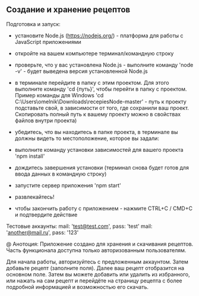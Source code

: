 ## Создание и хранение рецептов

Подготовка и запуск:

- установите Node.js (https://nodejs.org/) - платформа для работы с JavaScript приложениями
- откройте на вашем компьютере терминал/командную строку
- проверьте, что у вас установлена Node.js - выполните команду 'node -v' - будет выведена версия установленной Node.js


- в терминале перейдите в папку с этим проектом. Для этого выполните команду 'cd {путь}', чтобы перейти в папку с проектом. Пример команды для Windows 'cd C:\Users\omelnik\Downloads\recepiesNode-master' - путь к проекту подставьте свой, в зависимости от того, где сохранили ваш проект. Скопировать полный путь к вашему проекту можно в свойствах файлов внутри проекта)


- убедитесь, что вы находитесь в папке проекта, в терминале вы должны видеть то местоположение, которое вы задали:


- выполните команду установки зависимостей для вашего проекта 'npm install'
- дождитесь завершения установки (терминал снова будет готов для ввода данных в командную строку)
- запустите сервер приложения 'npm start'
- развлекайтесь!
- чтобы закончить работу с приложением - нажмите CTRL+C / CMD+C и подтвердите действие


Тестовые аккаунты: 
   mail: 'test@test.com', pass: 'test'
   mail: 'another@mail.ru', pass: '123'

@
Анотоция:
  Приложение создано для хранения и скачивания рецептов. Часть функционала доступна только авторизованным пользователям.

  Для начала работы, авторизуйтесь с предложенным аккаунтом.
  Затем добавьте рецепт (заполните поля). Далее ваш рецепт отобразится на основном поле.
  Затем вы можете добавить или удалить из избранного, или нажать на сам рецепт и перейдёте на страницу рецепта с более подробной информацией и возможностью его скачать.
